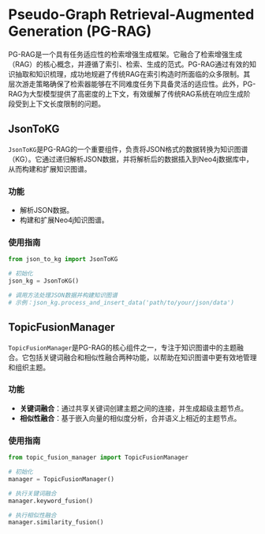 # Pseudo-Graph Retrieval-Augmented Generation (PG-RAG)

PG-RAG是一个具有任务适应性的检索增强生成框架。它融合了检索增强生成（RAG）的核心概念，并遵循了索引、检索、生成的范式。PG-RAG通过有效的知识抽取和知识梳理，成功地规避了传统RAG在索引构造时所面临的众多限制。其层次游走策略确保了检索器能够在不同难度任务下具备灵活的适应性。此外，PG-RAG为大型模型提供了高密度的上下文，有效缓解了传统RAG系统在响应生成阶段受到上下文长度限制的问题。

## JsonToKG

`JsonToKG`是PG-RAG的一个重要组件，负责将JSON格式的数据转换为知识图谱（KG）。它通过递归解析JSON数据，并将解析后的数据插入到Neo4j数据库中，从而构建和扩展知识图谱。

### 功能

- 解析JSON数据。
- 构建和扩展Neo4j知识图谱。

### 使用指南

```python
from json_to_kg import JsonToKG

# 初始化
json_kg = JsonToKG()

# 调用方法处理JSON数据并构建知识图谱
# 示例：json_kg.process_and_insert_data('path/to/your/json/data')
```

## TopicFusionManager

`TopicFusionManager`是PG-RAG的核心组件之一，专注于知识图谱中的主题融合。它包括关键词融合和相似性融合两种功能，以帮助在知识图谱中更有效地管理和组织主题。

### 功能

- **关键词融合**：通过共享关键词创建主题之间的连接，并生成超级主题节点。
- **相似性融合**：基于嵌入向量的相似度分析，合并语义上相近的主题节点。

### 使用指南

```python
from topic_fusion_manager import TopicFusionManager

# 初始化
manager = TopicFusionManager()

# 执行关键词融合
manager.keyword_fusion()

# 执行相似性融合
manager.similarity_fusion()
```
